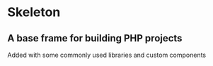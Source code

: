 # Skeleton

## A base frame for building PHP projects

Added with some commonly used libraries and custom components
